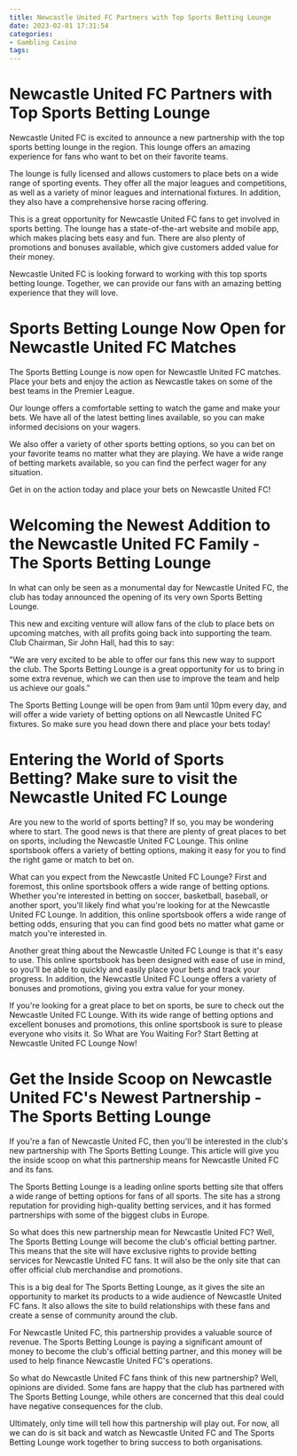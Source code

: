```yaml
---
title: Newcastle United FC Partners with Top Sports Betting Lounge
date: 2023-02-01 17:31:54
categories:
- Gambling Casino
tags:
---
```



#  Newcastle United FC Partners with Top Sports Betting Lounge

 Newcastle United FC is excited to announce a new partnership with the top sports betting lounge in the region. This lounge offers an amazing experience for fans who want to bet on their favorite teams.

The lounge is fully licensed and allows customers to place bets on a wide range of sporting events. They offer all the major leagues and competitions, as well as a variety of minor leagues and international fixtures. In addition, they also have a comprehensive horse racing offering.

This is a great opportunity for Newcastle United FC fans to get involved in sports betting. The lounge has a state-of-the-art website and mobile app, which makes placing bets easy and fun. There are also plenty of promotions and bonuses available, which give customers added value for their money.

Newcastle United FC is looking forward to working with this top sports betting lounge. Together, we can provide our fans with an amazing betting experience that they will love.

#  Sports Betting Lounge Now Open for Newcastle United FC Matches

The Sports Betting Lounge is now open for Newcastle United FC matches. Place your bets and enjoy the action as Newcastle takes on some of the best teams in the Premier League.

Our lounge offers a comfortable setting to watch the game and make your bets. We have all of the latest betting lines available, so you can make informed decisions on your wagers.

We also offer a variety of other sports betting options, so you can bet on your favorite teams no matter what they are playing. We have a wide range of betting markets available, so you can find the perfect wager for any situation.

Get in on the action today and place your bets on Newcastle United FC!

#  Welcoming the Newest Addition to the Newcastle United FC Family - The Sports Betting Lounge 

In what can only be seen as a monumental day for Newcastle United FC, the club has today announced the opening of its very own Sports Betting Lounge.

This new and exciting venture will allow fans of the club to place bets on upcoming matches, with all profits going back into supporting the team. Club Chairman, Sir John Hall, had this to say:

"We are very excited to be able to offer our fans this new way to support the club. The Sports Betting Lounge is a great opportunity for us to bring in some extra revenue, which we can then use to improve the team and help us achieve our goals."

The Sports Betting Lounge will be open from 9am until 10pm every day, and will offer a wide variety of betting options on all Newcastle United FC fixtures. So make sure you head down there and place your bets today!

#  Entering the World of Sports Betting? Make sure to visit the Newcastle United FC Lounge 

Are you new to the world of sports betting? If so, you may be wondering where to start. The good news is that there are plenty of great places to bet on sports, including the Newcastle United FC Lounge. This online sportsbook offers a variety of betting options, making it easy for you to find the right game or match to bet on.

What can you expect from the Newcastle United FC Lounge? First and foremost, this online sportsbook offers a wide range of betting options. Whether you're interested in betting on soccer, basketball, baseball, or another sport, you'll likely find what you're looking for at the Newcastle United FC Lounge. In addition, this online sportsbook offers a wide range of betting odds, ensuring that you can find good bets no matter what game or match you're interested in.

Another great thing about the Newcastle United FC Lounge is that it's easy to use. This online sportsbook has been designed with ease of use in mind, so you'll be able to quickly and easily place your bets and track your progress. In addition, the Newcastle United FC Lounge offers a variety of bonuses and promotions, giving you extra value for your money.

If you're looking for a great place to bet on sports, be sure to check out the Newcastle United FC Lounge. With its wide range of betting options and excellent bonuses and promotions, this online sportsbook is sure to please everyone who visits it. So What are You Waiting For? Start Betting at Newcastle United FC Lounge Now!

#  Get the Inside Scoop on Newcastle United FC's Newest Partnership - The Sports Betting Lounge

If you're a fan of Newcastle United FC, then you'll be interested in the club's new partnership with The Sports Betting Lounge. This article will give you the inside scoop on what this partnership means for Newcastle United FC and its fans.

The Sports Betting Lounge is a leading online sports betting site that offers a wide range of betting options for fans of all sports. The site has a strong reputation for providing high-quality betting services, and it has formed partnerships with some of the biggest clubs in Europe.

So what does this new partnership mean for Newcastle United FC? Well, The Sports Betting Lounge will become the club's official betting partner. This means that the site will have exclusive rights to provide betting services for Newcastle United FC fans. It will also be the only site that can offer official club merchandise and promotions.

This is a big deal for The Sports Betting Lounge, as it gives the site an opportunity to market its products to a wide audience of Newcastle United FC fans. It also allows the site to build relationships with these fans and create a sense of community around the club.

For Newcastle United FC, this partnership provides a valuable source of revenue. The Sports Betting Lounge is paying a significant amount of money to become the club's official betting partner, and this money will be used to help finance Newcastle United FC's operations.

So what do Newcastle United FC fans think of this new partnership? Well, opinions are divided. Some fans are happy that the club has partnered with The Sports Betting Lounge, while others are concerned that this deal could have negative consequences for the club.

Ultimately, only time will tell how this partnership will play out. For now, all we can do is sit back and watch as Newcastle United FC and The Sports Betting Lounge work together to bring success to both organisations.